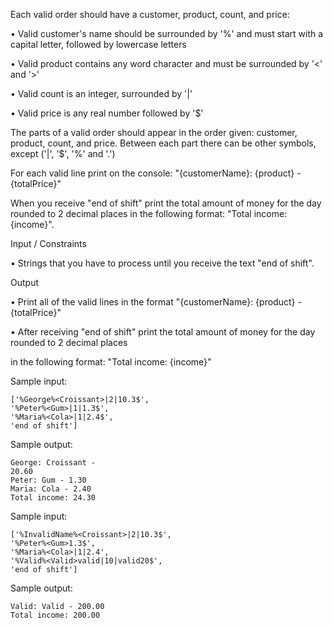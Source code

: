 Each valid order should have a customer, product, count, and price:

• Valid customer's name should be surrounded by '%' and must start with a capital letter, followed by lowercase letters

• Valid product contains any word character and must be surrounded by '<' and '>'

• Valid count is an integer, surrounded by '|'

• Valid price is any real number followed by '$'

The parts of a valid order should appear in the order given: customer, product, count, and price.
Between each part there can be other symbols, except ('|', '$', '%' and '.')

For each valid line print on the console: "{customerName}: {product} - {totalPrice}"

When you receive "end of shift" print the total amount of money for the day rounded to 2 decimal places in
the following format: "Total income: {income}".


Input / Constraints

• Strings that you have to process until you receive the text "end of shift".


Output

• Print all of the valid lines in the format "{customerName}: {product} - {totalPrice}"

• After receiving "end of shift" print the total amount of money for the day rounded to 2 decimal places

in the following format: "Total income: {income}"


Sample input:

    ['%George%<Croissant>|2|10.3$',
    '%Peter%<Gum>|1|1.3$',
    '%Maria%<Cola>|1|2.4$',
    'end of shift']

Sample output:

    George: Croissant -
    20.60
    Peter: Gum - 1.30
    Maria: Cola - 2.40
    Total income: 24.30

Sample input:

    ['%InvalidName%<Croissant>|2|10.3$',
    '%Peter%<Gum>1.3$',
    '%Maria%<Cola>|1|2.4',
    '%Valid%<Valid>valid|10|valid20$',
    'end of shift']

Sample output:

    Valid: Valid - 200.00
    Total income: 200.00
